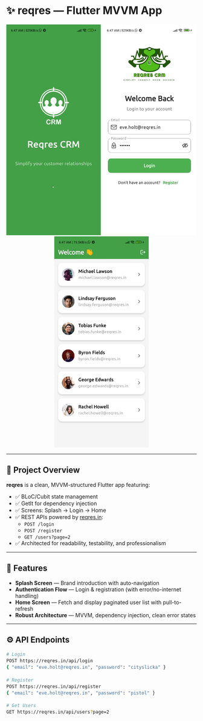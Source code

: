 # ✨ reqres — Flutter MVVM App

<p align="center">
  <img src="https://raw.githubusercontent.com/AdeebAbubacker/doodle/refs/heads/main/assets/6215174714104594939.jpg" alt="Splash Screen" width="250"/>
  <img src="https://raw.githubusercontent.com/AdeebAbubacker/doodle/refs/heads/main/assets/6215174714104594937.jpg" alt="Login Screen" width="250"/>
  <img src="https://raw.githubusercontent.com/AdeebAbubacker/doodle/refs/heads/main/assets/6215174714104594938.jpg" alt="Home Screen" width="250"/>
</p>

---

## 🚀 Project Overview

**reqres** is a clean, MVVM-structured Flutter app featuring:

- ✅ BLoC/Cubit state management
- ✅ GetIt for dependency injection
- ✅ Screens: Splash → Login → Home
- ✅ REST APIs powered by [reqres.in](https://reqres.in/):
  - `POST /login`
  - `POST /register`
  - `GET /users?page=2`
- ✅ Architected for readability, testability, and professionalism

---

## 📌 Features

- **Splash Screen** — Brand introduction with auto-navigation
- **Authentication Flow** — Login & registration (with error/no-internet handling)
- **Home Screen** — Fetch and display paginated user list with pull-to-refresh
- **Robust Architecture** — MVVM, dependency injection, clean error states

---

## ⚙️ API Endpoints

```bash
# Login
POST https://reqres.in/api/login
{ "email": "eve.holt@reqres.in", "password": "cityslicka" }

# Register
POST https://reqres.in/api/register
{ "email": "eve.holt@reqres.in", "password": "pistol" }

# Get Users
GET https://reqres.in/api/users?page=2
```
